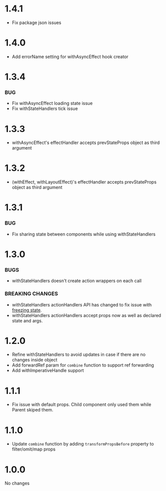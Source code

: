 # 1.4.1
- Fix package json issues

# 1.4.0
- Add errorName setting for withAsyncEffect hook creator

# 1.3.4
### BUG
- Fix withAsyncEffect loading state issue
- Fix withStateHandlers tick issue

# 1.3.3
- withAsyncEffect's effectHandler accepts prevStateProps object as third argument

# 1.3.2
- (withEffect, withLayoutEffect)'s effectHandler accepts prevStateProps object as third argument

# 1.3.1

### BUG
- Fix sharing state between components while using withStateHandlers

# 1.3.0

### BUGS
- withStateHandlers doesn't create action wrappers on each call

### BREAKING CHANGES
- withStateHandlers actionHandlers API has changed to fix issue with [freezing state](https://github.com/Shalimov/react-hooks-combine/issues/31).
- withStateHandlers actionHandlers accept props now as well as declared state and args.

# 1.2.0
- Refine withStateHandlers to avoid updates in case if there are no changes inside object
- Add forwardRef param for `combine` function to support ref forwarding
- Add withImperativeHandle support

# 1.1.1
- Fix issue with default props. Child component only used them while Parent skiped them.

# 1.1.0
- Update `combine` function by adding `transformPropsBefore` property to filter/omit/map props

# 1.0.0
No changes

